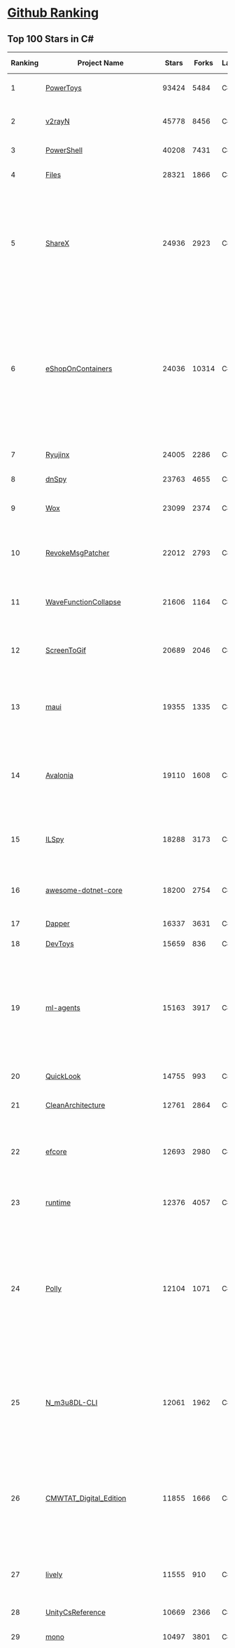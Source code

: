 [Github Ranking](../README.md)
==========

## Top 100 Stars in C\#

| Ranking | Project Name | Stars | Forks | Language | Open Issues | Description | Last Commit |
| ------- | ------------ | ----- | ----- | -------- | ----------- | ----------- | ----------- |
| 1 | [PowerToys](https://github.com/microsoft/PowerToys) | 93424 | 5484 | C# | 5137 | Windows system utilities to maximize productivity | 2023-07-31T21:48:34Z |
| 2 | [v2rayN](https://github.com/2dust/v2rayN) | 45778 | 8456 | C# | 108 | A GUI client for Windows, support Xray core and v2fly core and others | 2023-07-31T01:21:34Z |
| 3 | [PowerShell](https://github.com/PowerShell/PowerShell) | 40208 | 7431 | C# | 3403 | PowerShell for every system! | 2023-08-01T00:52:50Z |
| 4 | [Files](https://github.com/files-community/Files) | 28321 | 1866 | C# | 445 | Building the best file manager experience for Windows | 2023-08-01T01:00:07Z |
| 5 | [ShareX](https://github.com/ShareX/ShareX) | 24936 | 2923 | C# | 545 | ShareX is a free and open source program that lets you capture or record any area of your screen and share it with a single press of a key. It also allows uploading images, text or other types of files to many supported destinations you can choose from. | 2023-07-31T02:57:27Z |
| 6 | [eShopOnContainers](https://github.com/dotnet-architecture/eShopOnContainers) | 24036 | 10314 | C# | 34 | Cross-platform .NET sample microservices and container based application that runs on Linux Windows and macOS. Powered by .NET 7, Docker Containers and Azure Kubernetes Services. Supports Visual Studio, VS for Mac and CLI based environments with Docker CLI, dotnet CLI, VS Code or any other code editor. | 2023-07-27T11:49:54Z |
| 7 | [Ryujinx](https://github.com/Ryujinx/Ryujinx) | 24005 | 2286 | C# | 516 | Experimental Nintendo Switch Emulator written in C# | 2023-08-01T04:29:18Z |
| 8 | [dnSpy](https://github.com/dnSpy/dnSpy) | 23763 | 4655 | C# | 0 | .NET debugger and assembly editor | 2020-12-20T23:55:15Z |
| 9 | [Wox](https://github.com/Wox-launcher/Wox) | 23099 | 2374 | C# | 1015 | Launcher for Windows, an alternative to Alfred and Launchy. | 2023-06-19T22:56:44Z |
| 10 | [RevokeMsgPatcher](https://github.com/huiyadanli/RevokeMsgPatcher) | 22012 | 2793 | C# | 41 | :trollface: A hex editor for WeChat/QQ/TIM - PC版微信/QQ/TIM防撤回补丁（我已经看到了，撤回也没用了） | 2023-07-16T01:55:20Z |
| 11 | [WaveFunctionCollapse](https://github.com/mxgmn/WaveFunctionCollapse) | 21606 | 1164 | C# | 3 | Bitmap & tilemap generation from a single example with the help of ideas from quantum mechanics | 2023-07-23T19:48:10Z |
| 12 | [ScreenToGif](https://github.com/NickeManarin/ScreenToGif) | 20689 | 2046 | C# | 220 | 🎬 ScreenToGif allows you to record a selected area of your screen, edit and save it as a gif or video. | 2023-07-24T10:11:40Z |
| 13 | [maui](https://github.com/dotnet/maui) | 19355 | 1335 | C# | 2468 | .NET MAUI is the .NET Multi-platform App UI, a framework for building native device applications spanning mobile, tablet, and desktop. | 2023-08-01T01:20:09Z |
| 14 | [Avalonia](https://github.com/AvaloniaUI/Avalonia) | 19110 | 1608 | C# | 1203 | Develop Desktop, Embedded, Mobile and WebAssembly apps with C# and XAML. The most popular .NET Foundation community project. | 2023-08-01T06:44:40Z |
| 15 | [ILSpy](https://github.com/icsharpcode/ILSpy) | 18288 | 3173 | C# | 198 | .NET Decompiler with support for PDB generation, ReadyToRun, Metadata (&more) - cross-platform! | 2023-07-27T21:33:46Z |
| 16 | [awesome-dotnet-core](https://github.com/thangchung/awesome-dotnet-core) | 18200 | 2754 | C# | 21 | :honeybee: A collection of awesome .NET core libraries, tools, frameworks and software | 2023-07-31T13:59:12Z |
| 17 | [Dapper](https://github.com/DapperLib/Dapper) | 16337 | 3631 | C# | 380 | Dapper - a simple object mapper for .Net | 2023-07-19T19:47:01Z |
| 18 | [DevToys](https://github.com/veler/DevToys) | 15659 | 836 | C# | 177 | A Swiss Army knife for developers. | 2023-07-30T15:26:29Z |
| 19 | [ml-agents](https://github.com/Unity-Technologies/ml-agents) | 15163 | 3917 | C# | 144 | The Unity Machine Learning Agents Toolkit (ML-Agents) is an open-source project that enables games and simulations to serve as environments for training intelligent agents using deep reinforcement learning and imitation learning. | 2023-07-29T19:38:55Z |
| 20 | [QuickLook](https://github.com/QL-Win/QuickLook) | 14755 | 993 | C# | 389 | Bring macOS “Quick Look” feature to Windows | 2023-07-28T08:35:35Z |
| 21 | [CleanArchitecture](https://github.com/jasontaylordev/CleanArchitecture) | 12761 | 2864 | C# | 1 | Clean Architecture Solution Template for ASP.NET Core | 2023-07-30T09:52:34Z |
| 22 | [efcore](https://github.com/dotnet/efcore) | 12693 | 2980 | C# | 1873 | EF Core is a modern object-database mapper for .NET. It supports LINQ queries, change tracking, updates, and schema migrations. | 2023-08-01T08:38:09Z |
| 23 | [runtime](https://github.com/dotnet/runtime) | 12376 | 4057 | C# | 8108 | .NET is a cross-platform runtime for cloud, mobile, desktop, and IoT apps. | 2023-08-01T08:55:01Z |
| 24 | [Polly](https://github.com/App-vNext/Polly) | 12104 | 1071 | C# | 40 | Polly is a .NET resilience and transient-fault-handling library that allows developers to express policies such as Retry, Circuit Breaker, Timeout, Bulkhead Isolation, and Fallback in a fluent and thread-safe manner. From version 6.0.1, Polly targets .NET Standard 1.1 and 2.0+. | 2023-08-01T06:07:40Z |
| 25 | [N_m3u8DL-CLI](https://github.com/nilaoda/N_m3u8DL-CLI) | 12061 | 1962 | C# | 231 | [.NET] m3u8 downloader 开源的命令行m3u8/HLS/dash下载器，支持普通AES-128-CBC解密，多线程，自定义请求头等. 支持简体中文,繁体中文和英文. English Supported. | 2023-06-03T09:30:55Z |
| 26 | [CMWTAT_Digital_Edition](https://github.com/TGSAN/CMWTAT_Digital_Edition) | 11855 | 1666 | C# | 22 | CloudMoe Windows 10/11 Activation Toolkit get digital license, the best open source Win 10/11 activator in GitHub. GitHub 上最棒的开源 Win10/Win11 数字权利（数字许可证）激活工具！ | 2023-02-06T22:24:51Z |
| 27 | [lively](https://github.com/rocksdanister/lively) | 11555 | 910 | C# | 260 | Free and open-source software that allows users to set animated desktop wallpapers and screensavers powered by WinUI 3. | 2023-07-10T04:15:23Z |
| 28 | [UnityCsReference](https://github.com/Unity-Technologies/UnityCsReference) | 10669 | 2366 | C# | 0 | Unity C# reference source code. | 2023-07-31T19:30:41Z |
| 29 | [mono](https://github.com/mono/mono) | 10497 | 3801 | C# | 2134 | Mono open source ECMA CLI, C# and .NET implementation. | 2023-07-26T09:39:46Z |
| 30 | [abp](https://github.com/abpframework/abp) | 10197 | 3124 | C# | 577 | Open Source Web Application Framework for ASP.NET Core. Offers an opinionated architecture to build enterprise software solutions with best practices on top of the .NET and the ASP.NET Core platforms. Provides the fundamental infrastructure, production-ready startup templates, application modules, UI themes, tooling, guides and documentation. | 2023-08-01T06:16:54Z |
| 31 | [Newtonsoft.Json](https://github.com/JamesNK/Newtonsoft.Json) | 10142 | 3198 | C# | 645 | Json.NET is a popular high-performance JSON framework for .NET | 2023-07-18T03:05:20Z |
| 32 | [basic-computer-games](https://github.com/coding-horror/basic-computer-games) | 9845 | 1253 | C# | 15 | An updated version of the classic "Basic Computer Games" book, with well-written examples in a variety of common MEMORY SAFE, SCRIPTING programming languages. See https://coding-horror.github.io/basic-computer-games/ | 2023-08-01T08:35:58Z |
| 33 | [Jackett](https://github.com/Jackett/Jackett) | 9492 | 1095 | C# | 189 | API Support for your favorite torrent trackers | 2023-08-01T07:10:11Z |
| 34 | [choco](https://github.com/chocolatey/choco) | 9265 | 884 | C# | 739 | Chocolatey - the package manager for Windows | 2023-07-31T22:16:07Z |
| 35 | [RestSharp](https://github.com/restsharp/RestSharp) | 9179 | 2308 | C# | 18 | Simple REST and HTTP API Client for .NET | 2023-07-25T18:07:42Z |
| 36 | [duplicati](https://github.com/duplicati/duplicati) | 9105 | 831 | C# | 902 | Store securely encrypted backups in the cloud! | 2023-07-22T22:00:40Z |
| 37 | [IdentityServer4](https://github.com/IdentityServer/IdentityServer4) | 9095 | 3912 | C# | 0 | OpenID Connect and OAuth 2.0 Framework for ASP.NET Core | 2022-12-13T07:48:19Z |
| 38 | [eShopOnWeb](https://github.com/dotnet-architecture/eShopOnWeb) | 9046 | 4666 | C# | 6 | Sample ASP.NET Core 6.0 reference application, powered by Microsoft, demonstrating a layered application architecture with monolithic deployment model. Download the eBook PDF from docs folder. | 2023-07-28T14:49:33Z |
| 39 | [Sonarr](https://github.com/Sonarr/Sonarr) | 8909 | 1138 | C# | 97 | Smart PVR for newsgroup and bittorrent users. | 2023-08-01T06:57:51Z |
| 40 | [MahApps.Metro](https://github.com/MahApps/MahApps.Metro) | 8810 | 2432 | C# | 72 | A framework that allows developers to cobble together a better UI for their own WPF applications with minimal effort. | 2023-07-18T19:38:58Z |
| 41 | [Windows-Auto-Night-Mode](https://github.com/AutoDarkMode/Windows-Auto-Night-Mode) | 5837 | 220 | C# | 32 | Automatically switches between the dark and light theme of Windows 10 and Windows 11 | 2023-07-28T20:02:21Z |
| 42 | [quartznet](https://github.com/quartznet/quartznet) | 5814 | 1629 | C# | 80 | Quartz Enterprise Scheduler .NET | 2023-07-30T17:40:45Z |
| 43 | [MudBlazor](https://github.com/MudBlazor/MudBlazor) | 5741 | 967 | C# | 1136 | Blazor Component Library based on Material design with an emphasis on ease of use. Mainly written in C# with Javascript kept to a bare minimum it empowers .NET developers to easily debug it if needed. | 2023-07-31T15:11:24Z |
| 44 | [MassTransit](https://github.com/MassTransit/MassTransit) | 5718 | 1507 | C# | 1 | Distributed Application Framework for .NET | 2023-07-31T18:36:18Z |
| 45 | [microsoft-ui-xaml](https://github.com/microsoft/microsoft-ui-xaml) | 5617 | 633 | C# | 2940 | Windows UI Library: the latest Windows 10 native controls and Fluent styles for your applications | 2023-07-29T18:38:02Z |
| 46 | [C-Sharp](https://github.com/TheAlgorithms/C-Sharp) | 5588 | 1230 | C# | 0 | All algorithms implemented in C#. | 2023-06-23T11:03:31Z |
| 47 | [StackExchange.Redis](https://github.com/StackExchange/StackExchange.Redis) | 5586 | 1470 | C# | 168 | General purpose redis client | 2023-07-31T14:04:13Z |
| 48 | [xdm](https://github.com/subhra74/xdm) | 5526 | 1021 | C# | 701 | Powerfull download accelerator and video downloader | 2023-07-10T18:53:19Z |
| 49 | [Il2CppDumper](https://github.com/Perfare/Il2CppDumper) | 5487 | 1046 | C# | 23 | Unity il2cpp reverse engineer | 2023-05-23T19:05:37Z |
| 50 | [MailKit](https://github.com/jstedfast/MailKit) | 5479 | 773 | C# | 9 | A cross-platform .NET library for IMAP, POP3, and SMTP. | 2023-07-23T13:13:10Z |
| 51 | [openhardwaremonitor](https://github.com/openhardwaremonitor/openhardwaremonitor) | 5270 | 1194 | C# | 974 | Open Hardware Monitor | 2023-04-17T15:35:23Z |
| 52 | [ServiceStack](https://github.com/ServiceStack/ServiceStack) | 5246 | 1625 | C# | 0 | Thoughtfully architected, obscenely fast, thoroughly enjoyable web services for all | 2023-08-01T03:33:39Z |
| 53 | [moq](https://github.com/moq/moq) | 5245 | 682 | C# | 33 | The most popular and friendly mocking framework for .NET | 2023-07-31T23:45:36Z |
| 54 | [tye](https://github.com/dotnet/tye) | 5226 | 533 | C# | 368 | Tye is a tool that makes developing, testing, and deploying microservices and distributed applications easier. Project Tye includes a local orchestrator to make developing microservices easier and the ability to deploy microservices to Kubernetes with minimal configuration. | 2023-07-29T12:08:58Z |
| 55 | [websocket-sharp](https://github.com/sta/websocket-sharp) | 5186 | 1599 | C# | 487 | A C# implementation of the WebSocket protocol client and server | 2023-07-28T12:55:53Z |
| 56 | [DriverStoreExplorer](https://github.com/lostindark/DriverStoreExplorer) | 5067 | 349 | C# | 29 | Driver Store Explorer [RAPR] | 2023-07-25T06:00:00Z |
| 57 | [stateless](https://github.com/dotnet-state-machine/stateless) | 4940 | 725 | C# | 57 | A simple library for creating state machines in C# code | 2023-07-19T15:37:36Z |
| 58 | [EventStore](https://github.com/EventStore/EventStore) | 4906 | 635 | C# | 128 | The stream database optimised for event sourcing | 2023-08-01T08:43:26Z |
| 59 | [YoutubeDownloader](https://github.com/Tyrrrz/YoutubeDownloader) | 4893 | 836 | C# | 0 | Downloads videos and playlists from YouTube | 2023-07-31T05:31:13Z |
| 60 | [Swashbuckle.AspNetCore](https://github.com/domaindrivendev/Swashbuckle.AspNetCore) | 4880 | 1215 | C# | 481 | Swagger tools for documenting API's built on ASP.NET Core | 2023-07-30T17:01:24Z |
| 61 | [OrchardCore](https://github.com/OrchardCMS/OrchardCore) | 6684 | 2190 | C# | 1242 | Orchard Core is an open-source modular and multi-tenant application framework built with ASP.NET Core, and a content management system (CMS) built on top of that framework. | 2023-08-01T08:30:19Z |
| 62 | [AspNetCoreDiagnosticScenarios](https://github.com/davidfowl/AspNetCoreDiagnosticScenarios) | 6660 | 642 | C# | 23 | This repository has examples of broken patterns in ASP.NET Core applications | 2023-07-25T06:13:55Z |
| 63 | [ImageSharp](https://github.com/SixLabors/ImageSharp) | 6648 | 806 | C# | 46 | :camera: A modern, cross-platform, 2D Graphics library for .NET | 2023-08-01T02:19:53Z |
| 64 | [ShadowsocksR-Windows](https://github.com/HMBSbige/ShadowsocksR-Windows) | 6609 | 1123 | C# | 0 | Ship of Theseus | 2023-07-27T19:47:50Z |
| 65 | [EverythingToolbar](https://github.com/srwi/EverythingToolbar) | 6572 | 325 | C# | 42 | Everything integration for the Windows taskbar. | 2023-07-29T07:25:12Z |
| 66 | [de4dot](https://github.com/de4dot/de4dot) | 6434 | 2599 | C# | 0 | .NET deobfuscator and unpacker. | 2020-08-29T08:14:56Z |
| 67 | [serilog](https://github.com/serilog/serilog) | 6422 | 758 | C# | 18 | Simple .NET logging with fully-structured events | 2023-07-31T11:38:55Z |
| 68 | [imewlconverter](https://github.com/studyzy/imewlconverter) | 6314 | 593 | C# | 77 | ”深蓝词库转换“ 一款开源免费的输入法词库转换程序 | 2023-07-01T01:50:47Z |
| 69 | [clean-code-dotnet](https://github.com/thangchung/clean-code-dotnet) | 6263 | 981 | C# | 16 | :bathtub:  Clean Code concepts and tools adapted for .NET  | 2023-06-06T01:32:09Z |
| 70 | [CAP](https://github.com/dotnetcore/CAP) | 6098 | 1223 | C# | 9 | Distributed transaction solution in micro-service base on eventually consistency, also an eventbus with Outbox pattern | 2023-08-01T08:45:29Z |
| 71 | [reactive](https://github.com/dotnet/reactive) | 6097 | 705 | C# | 103 | The Reactive Extensions for .NET | 2023-07-27T21:24:56Z |
| 72 | [BBDown](https://github.com/nilaoda/BBDown) | 6048 | 647 | C# | 104 | Bilibili Downloader. 一款命令行式哔哩哔哩下载器. | 2023-07-30T16:36:50Z |
| 73 | [NSwag](https://github.com/RicoSuter/NSwag) | 6001 | 1135 | C# | 1600 | The Swagger/OpenAPI toolchain for .NET, ASP.NET Core and TypeScript.  | 2023-07-19T18:49:39Z |
| 74 | [EntityComponentSystemSamples](https://github.com/Unity-Technologies/EntityComponentSystemSamples) | 5978 | 1372 | C# | 48 | None | 2023-07-31T23:05:04Z |
| 75 | [NLog](https://github.com/NLog/NLog) | 5929 | 1360 | C# | 66 | NLog - Advanced and Structured Logging for Various .NET Platforms | 2023-08-01T07:12:27Z |
| 76 | [Unity3DTraining](https://github.com/XINCGer/Unity3DTraining) | 5886 | 1708 | C# | 3 | 【Unity杂货铺】unity大杂烩~ | 2023-07-31T12:34:16Z |
| 77 | [docker-lambda](https://github.com/lambci/docker-lambda) | 5864 | 453 | C# | 58 | Docker images and test runners that replicate the live AWS Lambda environment | 2023-01-15T21:14:40Z |
| 78 | [StockSharp](https://github.com/StockSharp/StockSharp) | 5843 | 1585 | C# | 0 | Algorithmic trading and quantitative trading open source platform to develop trading robots (stock markets, forex, crypto, bitcoins, and options). | 2023-07-30T15:25:16Z |
| 79 | [MixedRealityToolkit-Unity](https://github.com/microsoft/MixedRealityToolkit-Unity) | 5841 | 2155 | C# | 639 | Mixed Reality Toolkit (MRTK) provides a set of components and features to accelerate cross-platform MR app development in Unity. | 2023-07-28T18:48:20Z |
| 80 | [UniTask](https://github.com/Cysharp/UniTask) | 5796 | 618 | C# | 29 | Provides an efficient allocation free async/await integration for Unity. | 2023-06-23T10:07:17Z |
| 81 | [FPSSample](https://github.com/Unity-Technologies/FPSSample) | 4626 | 1815 | C# | 96 | A first person multiplayer shooter example project in Unity | 2021-09-28T05:28:02Z |
| 82 | [stride](https://github.com/stride3d/stride) | 4625 | 758 | C# | 409 | Stride Game Engine (formerly Xenko) | 2023-07-31T20:32:27Z |
| 83 | [Hearthstone-Deck-Tracker](https://github.com/HearthSim/Hearthstone-Deck-Tracker) | 4593 | 1126 | C# | 653 | A deck tracker and deck manager for Hearthstone on Windows | 2023-08-01T08:16:16Z |
| 84 | [graphql-platform](https://github.com/ChilliCream/graphql-platform) | 4546 | 667 | C# | 363 | Welcome to the home of the Hot Chocolate GraphQL server for .NET, the Strawberry Shake GraphQL client for .NET and Banana Cake Pop the awesome Monaco based GraphQL IDE. | 2023-08-01T04:33:30Z |
| 85 | [framework](https://github.com/accord-net/framework) | 4385 | 1982 | C# | 754 | Machine learning, computer vision, statistics and general scientific computing for .NET | 2020-11-18T19:53:02Z |
| 86 | [protobuf-net](https://github.com/protobuf-net/protobuf-net) | 4300 | 1025 | C# | 432 | Protocol Buffers library for idiomatic .NET  | 2023-07-25T09:33:30Z |
| 87 | [Autofac](https://github.com/autofac/Autofac) | 4209 | 821 | C# | 19 | An addictive .NET IoC container | 2023-06-15T00:05:34Z |
| 88 | [wavefunctioncollapse](https://github.com/marian42/wavefunctioncollapse) | 4192 | 493 | C# | 5 | Walk through an infinite, procedurally generated city | 2021-03-28T01:04:35Z |
| 89 | [OptiKey](https://github.com/OptiKey/OptiKey) | 4178 | 518 | C# | 99 | OptiKey - Full computer control and speech with your eyes | 2023-07-25T12:50:18Z |
| 90 | [ApplicationInspector](https://github.com/microsoft/ApplicationInspector) | 4074 | 348 | C# | 19 | A source code analyzer built for surfacing features of interest and other characteristics to answer the question 'What's in the code?' quickly using static analysis with a json based rules engine. Ideal for scanning components before use or detecting feature level changes. | 2023-07-31T21:43:43Z |
| 91 | [Fody](https://github.com/Fody/Fody) | 4028 | 446 | C# | 1 | Extensible tool for weaving .net assemblies | 2023-07-28T15:01:01Z |
| 92 | [Psychson](https://github.com/brandonlw/Psychson) | 4021 | 1298 | C# | 175 | Phison 2251-03 (2303) Custom Firmware & Existing Firmware Patches (BadUSB) | 2021-07-19T01:02:37Z |
| 93 | [MisakaTranslator](https://github.com/hanmin0822/MisakaTranslator) | 4018 | 398 | C# | 61 | 御坂翻译器—Galgame/文字游戏/漫画多语种实时机翻工具 | 2023-07-26T12:51:42Z |
| 94 | [runner](https://github.com/actions/runner) | 3922 | 1118 | C# | 335 | The Runner for GitHub Actions :rocket: | 2023-08-01T02:18:14Z |
| 95 | [DotNetty](https://github.com/Azure/DotNetty) | 3884 | 964 | C# | 150 | DotNetty project – a port of netty, event-driven asynchronous network application framework | 2023-06-30T06:28:31Z |
| 96 | [pythonnet](https://github.com/pythonnet/pythonnet) | 3874 | 648 | C# | 111 | Python for .NET is a package that gives Python programmers nearly seamless integration with the .NET Common Language Runtime (CLR) and provides a powerful application scripting tool for .NET developers. | 2023-07-21T06:47:25Z |
| 97 | [QRCoder](https://github.com/codebude/QRCoder) | 3866 | 1009 | C# | 56 | A pure C# Open Source QR Code implementation | 2023-07-11T01:18:54Z |
| 98 | [self-driving-car-sim](https://github.com/udacity/self-driving-car-sim) | 3806 | 1471 | C# | 53 | A self-driving car simulator built with Unity | 2022-02-24T12:49:52Z |
| 99 | [ToastFish](https://github.com/Uahh/ToastFish) | 3803 | 346 | C# | 59 | 一个利用摸鱼时间背单词的软件。 | 2023-07-26T23:24:22Z |
| 100 | [WinDynamicDesktop](https://github.com/t1m0thyj/WinDynamicDesktop) | 3798 | 275 | C# | 27 | Port of macOS Mojave Dynamic Desktop feature to Windows 10 | 2023-07-09T03:17:02Z |

